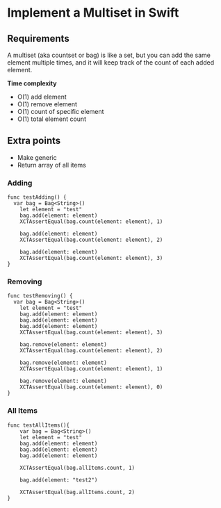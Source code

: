  # Implement a Multiset in Swift

 ## Requirements

 A multiset (aka countset or bag) is like a set, but you can add the same
 element multiple times, and it will keep track of the count of each
 added element.

 __Time complexity__

 - O(1) add element
 - O(1) remove element
 - O(1) count of specific element
 - O(1) total element count

 ## Extra points

 - Make generic
 - Return array of all items

### Adding
```
func testAdding() {
  var bag = Bag<String>()
    let element = "test"
    bag.add(element: element)
    XCTAssertEqual(bag.count(element: element), 1)
    
    bag.add(element: element)
    XCTAssertEqual(bag.count(element: element), 2)
    
    bag.add(element: element)
    XCTAssertEqual(bag.count(element: element), 3)
}
```

### Removing
```
func testRemoving() {
  var bag = Bag<String>()
    let element = "test"
    bag.add(element: element)
    bag.add(element: element)
    bag.add(element: element)
    XCTAssertEqual(bag.count(element: element), 3)
    
    bag.remove(element: element)
    XCTAssertEqual(bag.count(element: element), 2)
    
    bag.remove(element: element)
    XCTAssertEqual(bag.count(element: element), 1)
    
    bag.remove(element: element)
    XCTAssertEqual(bag.count(element: element), 0)
}
```

### All Items
```
func testAllItems(){
    var bag = Bag<String>()
    let element = "test"
    bag.add(element: element)
    bag.add(element: element)
    bag.add(element: element)
    
    XCTAssertEqual(bag.allItems.count, 1)
    
    bag.add(element: "test2")
    
    XCTAssertEqual(bag.allItems.count, 2)
}
```
